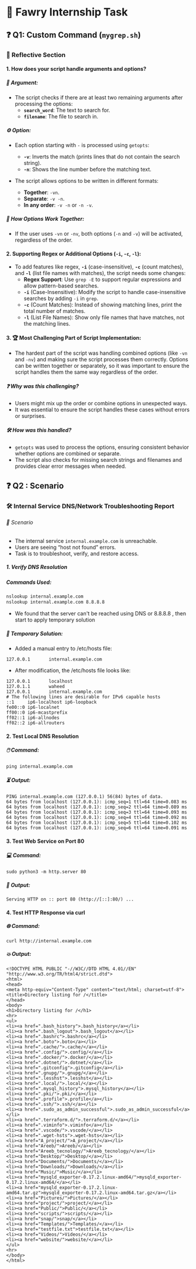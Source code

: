# 🚀 Fawry Internship Task 

## ❓ Q1: Custom Command (`mygrep.sh`)

### 📝 Reflective Section

#### 1. How does your script handle arguments and options?

##### 🎯 **Argument:**
- The script checks if there are at least two remaining arguments after processing the options:
  - **`search_word`**: The text to search for.
  - **`filename`**: The file to search in.

##### ⚙️ **Option:**
- Each option starting with `-` is processed using `getopts`:
  - **`-v`**: Inverts the match (prints lines that do not contain the search string).
  - **`-n`**: Shows the line number before the matching text.
  
- The script allows options to be written in different formats:
  - **Together**: `-vn`.
  - **Separate**: `-v -n`.
  - **In any order**: `-v -n` or `-n -v`.

##### 🔄 **How Options Work Together:**
- If the user uses `-vn` or `-nv`, both options (`-n` and `-v`) will be activated, regardless of the order.

#### 2. Supporting Regex or Additional Options (`-i`, `-c`, `-l`):

- To add features like regex, **`-i`** (case-insensitive), **`-c`** (count matches), and **`-l`** (list file names with matches), the script needs some changes:
  - **Regex Support**: Use `grep -E` to support regular expressions and allow pattern-based searches.
  - **`-i`** (Case-Insensitive): Modify the script to handle case-insensitive searches by adding `-i` in `grep`.
  - **`-c`** (Count Matches): Instead of showing matching lines, print the total number of matches.
  - **`-l`** (List File Names): Show only file names that have matches, not the matching lines.

#### 3. 🏆 Most Challenging Part of Script Implementation:

- The hardest part of the script was handling combined options (like `-vn` and `-nv`) and making sure the script processes them correctly. Options can be written together or separately, so it was important to ensure the script handles them the same way regardless of the order.

##### ❓ **Why was this challenging?**
- Users might mix up the order or combine options in unexpected ways.
- It was essential to ensure the script handles these cases without errors or surprises.

##### 🛠️ **How was this handled?**
- `getopts` was used to process the options, ensuring consistent behavior whether options are combined or separate.
- The script also checks for missing search strings and filenames and provides clear error messages when needed.

## ❓ Q2 : Scenario
### 🛠️ Internal Service DNS/Network Troubleshooting Report
###### 📍 Scenario
- The internal service `internal.example.com` is unreachable.
- Users are seeing “host not found” errors.
- Task is to troubleshoot, verify, and restore access.
##### 1. Verify DNS Resolution
##### Commands Used:
```bash
nslookup internal.example.com
nslookup internal.example.com 8.8.8.8

```
- We found that the server can't be reached using DNS or 8.8.8.8 , then start to apply temporary solution
##### 🔧 Temporary Solution:
- Added a manual entry to /etc/hosts file:
```
127.0.0.1       internal.example.com
```
- After modification, the /etc/hosts file looks like:
```
127.0.0.1       localhost
127.0.1.1       waheed
127.0.0.1       internal.example.com
# The following lines are desirable for IPv6 capable hosts
::1     ip6-localhost ip6-loopback
fe00::0 ip6-localnet
ff00::0 ip6-mcastprefix
ff02::1 ip6-allnodes
ff02::2 ip6-allrouters
```
#### 2. Test Local DNS Resolution
##### 🖱️ Command:
```
ping internal.example.com
```
##### ⏳ Output:
```
PING internal.example.com (127.0.0.1) 56(84) bytes of data.
64 bytes from localhost (127.0.0.1): icmp_seq=1 ttl=64 time=0.083 ms
64 bytes from localhost (127.0.0.1): icmp_seq=2 ttl=64 time=0.089 ms
64 bytes from localhost (127.0.0.1): icmp_seq=3 ttl=64 time=0.093 ms
64 bytes from localhost (127.0.0.1): icmp_seq=4 ttl=64 time=0.092 ms
64 bytes from localhost (127.0.0.1): icmp_seq=5 ttl=64 time=0.102 ms
64 bytes from localhost (127.0.0.1): icmp_seq=6 ttl=64 time=0.091 ms
```
#### 3. Test Web Service on Port 80
##### 💻 Command:
```
sudo python3 -m http.server 80
```
##### 📡 Output:
```
Serving HTTP on :: port 80 (http://[::]:80/) ...
```
#### 4. Test HTTP Response via curl
##### 🌐 Command:
```
curl http://internal.example.com
```
##### 💥 Output:
```
<!DOCTYPE HTML PUBLIC "-//W3C//DTD HTML 4.01//EN" "http://www.w3.org/TR/html4/strict.dtd">
<html>
<head>
<meta http-equiv="Content-Type" content="text/html; charset=utf-8">
<title>Directory listing for /</title>
</head>
<body>
<h1>Directory listing for /</h1>
<hr>
<ul>
<li><a href=".bash_history">.bash_history</a></li>
<li><a href=".bash_logout">.bash_logout</a></li>
<li><a href=".bashrc">.bashrc</a></li>
<li><a href=".boto">.boto</a></li>
<li><a href=".cache/">.cache/</a></li>
<li><a href=".config/">.config/</a></li>
<li><a href=".docker/">.docker/</a></li>
<li><a href=".dotnet/">.dotnet/</a></li>
<li><a href=".gitconfig">.gitconfig</a></li>
<li><a href=".gnupg/">.gnupg/</a></li>
<li><a href=".lesshst">.lesshst</a></li>
<li><a href=".local/">.local/</a></li>
<li><a href=".mysql_history">.mysql_history</a></li>
<li><a href=".pki/">.pki/</a></li>
<li><a href=".profile">.profile</a></li>
<li><a href=".ssh/">.ssh/</a></li>
<li><a href=".sudo_as_admin_successful">.sudo_as_admin_successful</a></li>
<li><a href=".terraform.d/">.terraform.d/</a></li>
<li><a href=".viminfo">.viminfo</a></li>
<li><a href=".vscode/">.vscode/</a></li>
<li><a href=".wget-hsts">.wget-hsts</a></li>
<li><a href="A_project/">A_project/</a></li>
<li><a href="Areeb/">Areeb/</a></li>
<li><a href="Areeb_tecnology/">Areeb_tecnology/</a></li>
<li><a href="Desktop/">Desktop/</a></li>
<li><a href="Documents/">Documents/</a></li>
<li><a href="Downloads/">Downloads/</a></li>
<li><a href="Music/">Music/</a></li>
<li><a href="mysqld_exporter-0.17.2.linux-amd64/">mysqld_exporter-0.17.2.linux-amd64/</a></li>
<li><a href="mysqld_exporter-0.17.2.linux-amd64.tar.gz">mysqld_exporter-0.17.2.linux-amd64.tar.gz</a></li>
<li><a href="Pictures/">Pictures/</a></li>
<li><a href="project/">project/</a></li>
<li><a href="Public/">Public/</a></li>
<li><a href="scripts/">scripts/</a></li>
<li><a href="snap/">snap/</a></li>
<li><a href="Templates/">Templates/</a></li>
<li><a href="testfile.txt">testfile.txt</a></li>
<li><a href="Videos/">Videos/</a></li>
<li><a href="website/">website/</a></li>
</ul>
<hr>
</body>
</html>
```



